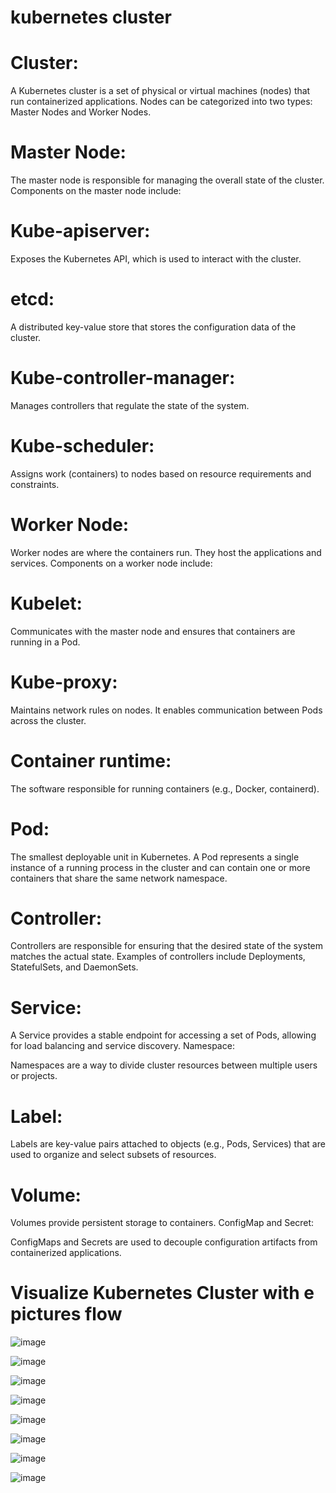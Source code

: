 # kubernetes cluster


# Cluster:

A Kubernetes cluster is a set of physical or virtual machines (nodes) that run containerized applications.
Nodes can be categorized into two types: Master Nodes and Worker Nodes.

# Master Node:

The master node is responsible for managing the overall state of the cluster.
Components on the master node include:

# Kube-apiserver: 
Exposes the Kubernetes API, which is used to interact with the cluster.

# etcd: 
A distributed key-value store that stores the configuration data of the cluster.

# Kube-controller-manager: 
Manages controllers that regulate the state of the system.

# Kube-scheduler: 
Assigns work (containers) to nodes based on resource requirements and constraints.

# Worker Node:

Worker nodes are where the containers run. They host the applications and services.
Components on a worker node include:

# Kubelet: 
Communicates with the master node and ensures that containers are running in a Pod.
# Kube-proxy: 
Maintains network rules on nodes. It enables communication between Pods across the cluster.

# Container runtime: 
The software responsible for running containers (e.g., Docker, containerd).

# Pod:
The smallest deployable unit in Kubernetes.
A Pod represents a single instance of a running process in the cluster and can contain one or more containers that share the same network namespace.

# Controller:

Controllers are responsible for ensuring that the desired state of the system matches the actual state.
Examples of controllers include Deployments, StatefulSets, and DaemonSets.

# Service:
A Service provides a stable endpoint for accessing a set of Pods, allowing for load balancing and service discovery.
Namespace:

Namespaces are a way to divide cluster resources between multiple users or projects.
# Label:

Labels are key-value pairs attached to objects (e.g., Pods, Services) that are used to organize and select subsets of resources.
# Volume:

Volumes provide persistent storage to containers.
ConfigMap and Secret:

ConfigMaps and Secrets are used to decouple configuration artifacts from containerized applications.

# Visualize Kubernetes Cluster with e pictures flow

![image](https://github.com/Nahin-CDR/Kubernetes/assets/45636041/64650f59-1d13-4e25-885c-27e8c0e531a9)

![image](https://github.com/Nahin-CDR/Kubernetes/assets/45636041/2acc103a-374e-4aa4-9f6f-fbb38b6989c8)


![image](https://github.com/Nahin-CDR/Kubernetes/assets/45636041/9bda9da6-bce2-4115-a4cf-c724d0eb519c)

![image](https://github.com/Nahin-CDR/Kubernetes/assets/45636041/5bd3c916-4a17-40fd-afb2-ea3c14cb33a0)

![image](https://github.com/Nahin-CDR/Kubernetes/assets/45636041/416c6fcc-9a1c-4fd7-899a-25bc884c7f27)

![image](https://github.com/Nahin-CDR/Kubernetes/assets/45636041/7a08549b-6092-417f-849e-ec15497c4408)

![image](https://github.com/Nahin-CDR/Kubernetes/assets/45636041/87141f18-6c31-41b8-97b0-536900ee0da9)


![image](https://github.com/Nahin-CDR/Kubernetes/assets/45636041/97785cca-30cb-487d-8b65-af47f56debf1)
